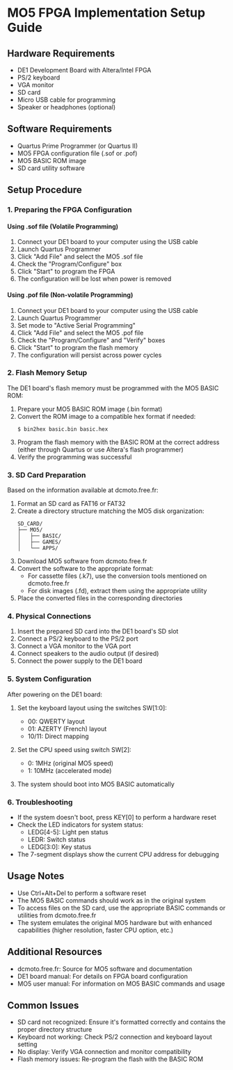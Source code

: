 # MO5 FPGA Implementation Setup Guide

## Hardware Requirements

- DE1 Development Board with Altera/Intel FPGA
- PS/2 keyboard
- VGA monitor
- SD card
- Micro USB cable for programming
- Speaker or headphones (optional)

## Software Requirements

- Quartus Prime Programmer (or Quartus II)
- MO5 FPGA configuration file (.sof or .pof)
- MO5 BASIC ROM image
- SD card utility software

## Setup Procedure

### 1. Preparing the FPGA Configuration

#### Using .sof file (Volatile Programming)

1. Connect your DE1 board to your computer using the USB cable
2. Launch Quartus Programmer
3. Click "Add File" and select the MO5 .sof file
4. Check the "Program/Configure" box
5. Click "Start" to program the FPGA
6. The configuration will be lost when power is removed

#### Using .pof file (Non-volatile Programming)

1. Connect your DE1 board to your computer using the USB cable
2. Launch Quartus Programmer
3. Set mode to "Active Serial Programming"
4. Click "Add File" and select the MO5 .pof file
5. Check the "Program/Configure" and "Verify" boxes
6. Click "Start" to program the flash memory
7. The configuration will persist across power cycles

### 2. Flash Memory Setup

The DE1 board's flash memory must be programmed with the MO5 BASIC ROM:

1. Prepare your MO5 BASIC ROM image (.bin format)
2. Convert the ROM image to a compatible hex format if needed:
   ```
   $ bin2hex basic.bin basic.hex
   ```
3. Program the flash memory with the BASIC ROM at the correct address (either through Quartus or use Altera's flash programmer)
4. Verify the programming was successful

### 3. SD Card Preparation

Based on the information available at dcmoto.free.fr:

1. Format an SD card as FAT16 or FAT32
2. Create a directory structure matching the MO5 disk organization:
   ```
   SD_CARD/
   ├── MO5/
   │   ├── BASIC/
   │   ├── GAMES/
   │   └── APPS/
   ```
3. Download MO5 software from dcmoto.free.fr
4. Convert the software to the appropriate format:
   - For cassette files (.k7), use the conversion tools mentioned on dcmoto.free.fr
   - For disk images (.fd), extract them using the appropriate utility
5. Place the converted files in the corresponding directories

### 4. Physical Connections

1. Insert the prepared SD card into the DE1 board's SD slot
2. Connect a PS/2 keyboard to the PS/2 port
3. Connect a VGA monitor to the VGA port
4. Connect speakers to the audio output (if desired)
5. Connect the power supply to the DE1 board

### 5. System Configuration

After powering on the DE1 board:

1. Set the keyboard layout using the switches SW[1:0]:
   - 00: QWERTY layout
   - 01: AZERTY (French) layout
   - 10/11: Direct mapping

2. Set the CPU speed using switch SW[2]:
   - 0: 1MHz (original MO5 speed)
   - 1: 10MHz (accelerated mode)

3. The system should boot into MO5 BASIC automatically

### 6. Troubleshooting

- If the system doesn't boot, press KEY[0] to perform a hardware reset
- Check the LED indicators for system status:
  - LEDG[4-5]: Light pen status
  - LEDR: Switch status
  - LEDG[3:0]: Key status
- The 7-segment displays show the current CPU address for debugging

## Usage Notes

- Use Ctrl+Alt+Del to perform a software reset
- The MO5 BASIC commands should work as in the original system
- To access files on the SD card, use the appropriate BASIC commands or utilities from dcmoto.free.fr
- The system emulates the original MO5 hardware but with enhanced capabilities (higher resolution, faster CPU option, etc.)

## Additional Resources

- dcmoto.free.fr: Source for MO5 software and documentation
- DE1 board manual: For details on FPGA board configuration
- MO5 user manual: For information on MO5 BASIC commands and usage

## Common Issues

- SD card not recognized: Ensure it's formatted correctly and contains the proper directory structure
- Keyboard not working: Check PS/2 connection and keyboard layout setting
- No display: Verify VGA connection and monitor compatibility
- Flash memory issues: Re-program the flash with the BASIC ROM
